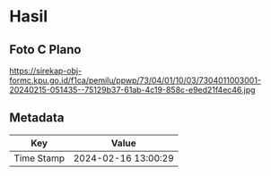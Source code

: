 # Hasil

## Foto C Plano

https://sirekap-obj-formc.kpu.go.id/f1ca/pemilu/ppwp/73/04/01/10/03/7304011003001-20240215-051435--75129b37-61ab-4c19-858c-e9ed21f4ec46.jpg


## Metadata

| Key        | Value               |
| ---------- | ------------------- |
| Time Stamp | 2024-02-16 13:00:29 |



